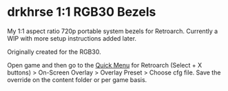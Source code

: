 # drkhrse 1:1 RGB30 Bezels
My 1:1 aspect ratio 720p portable system bezels for Retroarch. Currently a WIP with more setup instructions added later.

Originally created for the RGB30.

Open game and then go to the [Quick Menu](https://github.com/OnionUI/Onion/wiki/Global-Shortcuts) for Retroarch (Select + X buttons) > On-Screen Overlay > Overlay Preset > Choose cfg file. Save the override on the content folder or per game basis.
